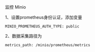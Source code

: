 监控 Minio

1、设置prometheus身份认证，添加变量

```
MINIO_PROMETHEUS_AUTH_TYPE: public
```

2、数据采集路径为

 `metrics_path: /minio/prometheus/metrics`